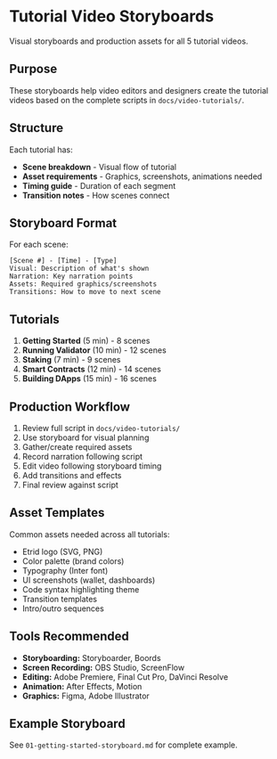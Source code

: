 # Tutorial Video Storyboards

Visual storyboards and production assets for all 5 tutorial videos.

## Purpose

These storyboards help video editors and designers create the tutorial videos based on the complete scripts in `docs/video-tutorials/`.

## Structure

Each tutorial has:
- **Scene breakdown** - Visual flow of tutorial
- **Asset requirements** - Graphics, screenshots, animations needed
- **Timing guide** - Duration of each segment
- **Transition notes** - How scenes connect

## Storyboard Format

For each scene:
```
[Scene #] - [Time] - [Type]
Visual: Description of what's shown
Narration: Key narration points
Assets: Required graphics/screenshots
Transitions: How to move to next scene
```

## Tutorials

1. **Getting Started** (5 min) - 8 scenes
2. **Running Validator** (10 min) - 12 scenes  
3. **Staking** (7 min) - 9 scenes
4. **Smart Contracts** (12 min) - 14 scenes
5. **Building DApps** (15 min) - 16 scenes

## Production Workflow

1. Review full script in `docs/video-tutorials/`
2. Use storyboard for visual planning
3. Gather/create required assets
4. Record narration following script
5. Edit video following storyboard timing
6. Add transitions and effects
7. Final review against script

## Asset Templates

Common assets needed across all tutorials:
- Etrid logo (SVG, PNG)
- Color palette (brand colors)
- Typography (Inter font)
- UI screenshots (wallet, dashboards)
- Code syntax highlighting theme
- Transition templates
- Intro/outro sequences

## Tools Recommended

- **Storyboarding:** Storyboarder, Boords
- **Screen Recording:** OBS Studio, ScreenFlow
- **Editing:** Adobe Premiere, Final Cut Pro, DaVinci Resolve
- **Animation:** After Effects, Motion
- **Graphics:** Figma, Adobe Illustrator

## Example Storyboard

See `01-getting-started-storyboard.md` for complete example.
